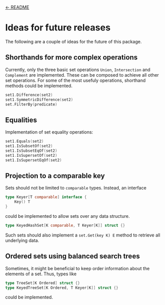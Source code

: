 [<- README](../../README.md#release-notes)

# Ideas for future releases

The following are a couple of ideas for the future of this package.

## Shorthands for more complex operations

Currently, only the three basic set operations `Union`, `Intersection` and `Complement` are implemented.
These can be composed to achieve all other set operations. For some of the most usefuly operations, shorthand methods could be implemented.

```go
set1.Difference(set2)
set1.SymmetricDifference(set2)
set.FilterBy(predicate)
```

## Equalities

Implementation of set equality operations:

```go
set1.Equals(set2)
set1.IsSubsetOf(set2)
set1.IsSubsetEqOf(set2)
set1.IsSupersetOf(set2)
set1.IsSupersetEqOf(set2)
```

## Projection to a comparable key

Sets should not be limited to `comparable` types. Instead, an interface 
```go
type Keyer[T comparable] interface {
    Key() T
}
```
could be implemented to allow sets over any data structure.
```go
type KeyedHashSet[K comparable, T Keyer[K]] struct {}
```
Such sets should also implement a `set.Get(key K) E` method to retrieve all underlying data.

## Ordered sets using balanced search trees

Sometimes, it might be beneficial to keep order information about the elements of a set. Thus, types like
```go
type TreeSet[K Ordered] struct {}
type KeyedTreeSet[K Ordered, T Keyer[K]] struct {}
```
could be implemented.
